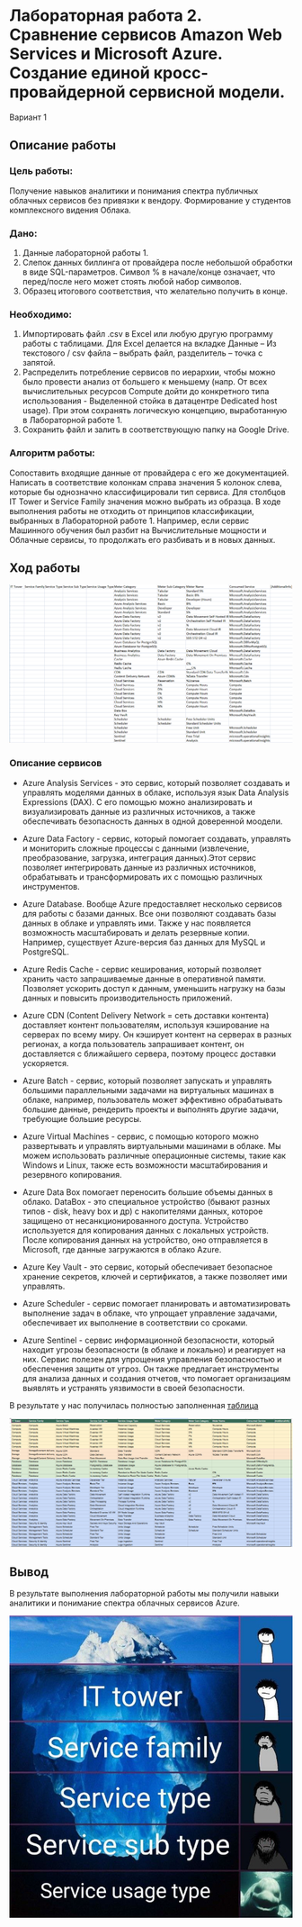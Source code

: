 # Лабораторная работа 2. Сравнение сервисов Amazon Web Services и Microsoft Azure. Создание единой кросс-провайдерной сервисной модели.

Вариант 1

## Описание работы

### Цель работы:

Получение навыков аналитики и понимания спектра публичных облачных сервисов без привязки к вендору. Формирование у студентов комплексного видения Облака. 

### Дано:

1. Данные лабораторной работы 1.
2. Слепок данных биллинга от провайдера после небольшой обработки в виде SQL-параметров. Символ % в начале/конце означает, что перед/после него может стоять любой набор символов.
3. Образец итогового соответствия, что желательно получить в конце. 

### Необходимо:

1. Импортировать файл .csv в Excel или любую другую программу работы с таблицами. Для Excel делается на вкладке Данные – Из текстового / csv файла – выбрать файл, разделитель – точка с запятой.
2. Распределить потребление сервисов по иерархии, чтобы можно было провести анализ от большего к меньшему (напр. От всех вычислительных ресурсов Compute дойти до конкретного типа использования - Выделенной стойка в датацентре Dedicated host usage). При этом сохранять логическую концепцию, выработанную в Лабораторной работе 1.
3. Сохранить файл и залить в соответствующую папку на Google Drive.

### Алгоритм работы:

Сопоставить входящие данные от провайдера с его же документацией. Написать в соответствие колонкам справа значения 5 колонок слева, которые бы однозначно классифицировали тип сервиса. Для столбцов IT Tower и Service Family значения можно выбрать из образца. В ходе выполнения работы не отходить от принципов классификации, выбранных в Лабораторной работе 1. Например, если сервис Машинного обучения был разбит на Вычислительные мощности и Облачные сервисы, то продолжать его разбивать и в новых данных.



## Ход работы


![image](https://github.com/paltovkletku/babaiki_devops_clouds/blob/main/Clouds/Lab2/media/%D0%BD%D0%B0%D1%87%D0%B0%D0%BB%D0%BE.png)


### Описание сервисов

- Azure Analysis Services - это сервис, который позволяет создавать и управлять моделями данных в облаке, используя язык Data Analysis Expressions (DAX). С его помощью можно анализировать и визуализировать данные из различных источников, а также обеспечивать безопасность данных в одной доверенной моодели.


- Azure Data Factory - сервис, который помогает создавать, управлять и мониторить сложные процессы с данными (извлечение, преобразование, загрузка, интеграция данных).Этот сервис позволяет интегрировать данные из различных источников, обрабатывать и трансформировать их с помощью различных инструментов. 



- Azure Database. Вообще Azure предоставляет несколько сервисов для работы с базами данных. Все они позволяют создавать базы данных в облаке и управлять ими. Также у нас появляется возможность масштабировать и делать резервные копии. Например, существует Azure-версия баз данных для MySQL и PostgreSQL.



- Azure Redis Cache - сервис кеширования, который позволяет хранить часто запрашиваемые данные в оперативной памяти. Позволяет ускорить доступ к данным, уменьшить нагрузку на базы данных и повысить производительность приложений.



- Azure CDN (Content Delivery Network = сеть доставки контента) доставляет контент пользователям, используя кэширование на серверах по всему миру. Он кэширует контент на серверах в разных регионах, а когда пользователь запрашивает контент, он доставляется с ближайшего сервера, поэтому процесс доставки ускоряется.



- Azure Batch - сервис, который позволяет запускать и управлять большими параллельными задачами на виртуальных машинах в облаке, например, пользователь может эффективно обрабатывать большие данные, рендерить проекты и выполнять другие задачи, требующие большие ресурсы.



- Azure Virtual Machines - сервис, с помощью которого можно развертывать и управлять виртуальными машинами в облаке. Мы можем использовать различные операционные системы, такие как Windows и Linux, также есть возможности масштабирования и резервного копирования.



- Azure Data Box помогает переносить большие объемы данных в облако. DataBox - это специальное устройство (бывают разных типов - disk, heavy box и др) с накопителями данных, которое защищено от несанкционированного доступа. Устройство используется для копирования данных с локальных устройств. После копирования данных на устройство, оно отправляется в Microsoft, где данные загружаются в облако Azure.


- Azure Key Vault - это сервис, который обеспечивает безопасное хранение секретов, ключей и сертификатов, а также позволяет ими управлять. 


- Azure Scheduler - сервис помогает планировать и автоматизировать выполнение задач в облаке, что упрощает управление задачами, обеспечивает их выполнение в соответствии со сроками.


- Azure Sentinel - сервис информационной безопасности, который находит угрозы безопасности (в облаке и локально) и реагирует на них. Сервис полезен для упрощения управления безопасностью и обеспечения защиты от угроз. Он также предлагает инструменты для анализа данных и создания отчетов, что помогает организациям выявлять и устранять уязвимости в своей безопасности.




В результате у нас получилась полностью заполненная [таблица](https://docs.google.com/spreadsheets/d/194KKOtGWwIgUhYU8fmLR3m28ggCNYdMv6IxVeHKXzgs/edit?usp=sharing)



![результат](https://github.com/paltovkletku/babaiki_devops_clouds/blob/main/Clouds/Lab2/media/image.png)

## Вывод

В результате выполнения лабораторной работы мы получили навыки аналитики и понимание спектра облачных сервисов Azure.


![айсберг](https://github.com/paltovkletku/babaiki_devops_clouds/blob/main/Clouds/Lab2/media/%D0%B0%D0%B9%D1%81%D0%B1%D0%B5%D1%80%D0%B3.jpg)
